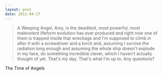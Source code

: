 ```yaml
---
layout: post
date: 2011-04-17
---
```


>A Weeping Angel, Amy, is the deadliest, most powerful, most malevolent lifeform evolution has ever produced and right now one of them is trapped inside that wreckage and I'm supposed to climb in after it with a screwdriver and a torch and, assuming I survive the radiation long enough and assuming the whole ship doesn't explode in my face, do something incredible clever, which I haven't actually thought of yet. That's my day. That's what I'm up to. Any questions?

The Time of Angels
